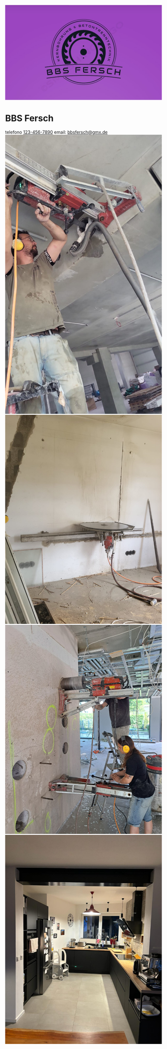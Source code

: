 ![logo](./IMG-20240314-WA0008.png)
# BBS Fersch
telefono  [123-456-7890](tel:1234567890)
email:  [bbsfersch@gmx.de](mailto:bbsfersch@gmx.de)
![logo](./IMG-20240314-WA0009.jpg)
![logo](./IMG-20240314-WA0010.jpg)
![logo](./IMG-20240314-WA0011.jpg)
![logo](./IMG-20240314-WA0012.jpg)
